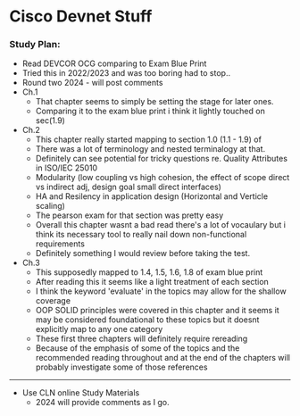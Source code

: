 # Cisco Devnet Stuff

### Study Plan:
- Read DEVCOR OCG comparing to Exam Blue Print
- Tried this in 2022/2023 and was too boring had to stop..
- Round two 2024 - will post comments
- Ch.1
	- That chapter seems to simply be setting the stage for later ones.
	- Comparing it to the exam blue print i think it lightly touched on sec(1.9)
- Ch.2 
	- This chapter really started mapping to section 1.0 (1.1 - 1.9) of
	- There was a lot of terminology and nested terminalogy at that.
	- Definitely can see potential for tricky questions re. Quality Attributes in ISO/IEC 25010	
 	- Modularity (low coupling vs high cohesion, the effect of scope direct vs indirect adj, design goal small direct interfaces)
  	- HA and Resilency in application design (Horizontal and Verticle scaling)
  	- The pearson exam for that section was pretty easy
  	- Overall this chapter wasnt a bad read there's a lot of vocaulary but i think its necessary tool to really nail down non-functional requirements
  	- Definitely something I would review before taking the test. 
- Ch.3
	- This supposedly mapped to 1.4, 1.5, 1.6, 1.8 of exam blue print
 	- After reading this it seems like a light treatment of each section
  	- I think the keyword 'evaluate' in the topics may allow for the shallow coverage
  	- OOP SOLID principles were covered in this chapter and it seems it may be considered foundational to these topics but it doesnt explicitly map to any one category
  	- These first three chapters will definitely require rereading
  	- Because of the emphasis of some of the topics and the recommended reading throughout and at the end of the chapters will probably investigate some of those references

---

- Use CLN online Study Materials
	- 2024 will provide comments as I go.

